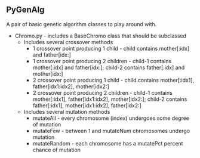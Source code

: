 PyGenAlg
--------

A pair of basic genetic algorithm classes to play around with.

* Chromo.py - includes a BaseChromo class that should be subclassed
  * Includes several crossover methods
    * 1 crossover point producing 1 child - child contains mother[:idx] and father[idx:]
    * 1 crossover point producing 2 children - child-1 contains mother[:idx] and father[idx:]; child-2 contains father[:idx] and mother[idx:]
    * 2 crossover point producing 1 child - child contains mother[:idx1], father[idx1:idx2], mother[idx2:]
    * 2 crossover point producing 2 children - child-1 contains mother[:idx1], father[idx1:idx2], mother[idx2:]; child-2 contains father[:idx1], mother[idx1:idx2], father[idx2:]
  * Includes several mutation methods
    * mutateAll - every chromosome (index) undergoes some degree of mutation
	* mutateFew - between 1 and mutateNum chromosomes undergo mutation
	* mutateRandom - each chromosome has a mutatePct percent chance of mutation
